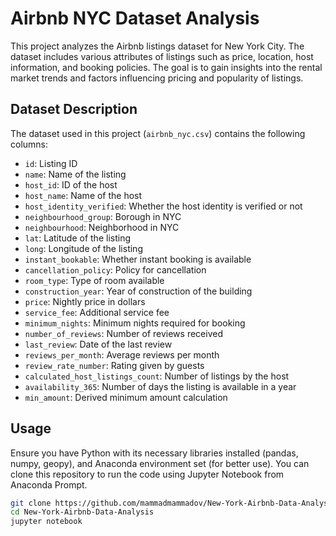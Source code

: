 # Airbnb NYC Dataset Analysis

This project analyzes the Airbnb listings dataset for New York City. The dataset includes various attributes of listings such as price, location, host information, and booking policies. The goal is to gain insights into the rental market trends and factors influencing pricing and popularity of listings.

## Dataset Description

The dataset used in this project (`airbnb_nyc.csv`) contains the following columns:

- `id`: Listing ID
- `name`: Name of the listing
- `host_id`: ID of the host
- `host_name`: Name of the host
- `host_identity_verified`: Whether the host identity is verified or not
- `neighbourhood_group`: Borough in NYC
- `neighbourhood`: Neighborhood in NYC
- `lat`: Latitude of the listing
- `long`: Longitude of the listing
- `instant_bookable`: Whether instant booking is available
- `cancellation_policy`: Policy for cancellation
- `room_type`: Type of room available
- `construction_year`: Year of construction of the building
- `price`: Nightly price in dollars
- `service_fee`: Additional service fee
- `minimum_nights`: Minimum nights required for booking
- `number_of_reviews`: Number of reviews received
- `last_review`: Date of the last review
- `reviews_per_month`: Average reviews per month
- `review_rate_number`: Rating given by guests
- `calculated_host_listings_count`: Number of listings by the host
- `availability_365`: Number of days the listing is available in a year
- `min_amount`: Derived minimum amount calculation

## Usage

Ensure you have Python with its necessary libraries installed (pandas, numpy, geopy), and Anaconda environment set (for better use). You can clone this repository to run the code using Jupyter Notebook from Anaconda Prompt.

```bash
git clone https://github.com/mammadmammadov/New-York-Airbnb-Data-Analysis.git
cd New-York-Airbnb-Data-Analysis
jupyter notebook
